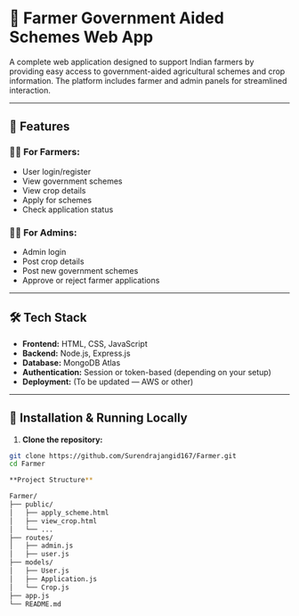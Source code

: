 # 🌾 Farmer Government Aided Schemes Web App

A complete web application designed to support Indian farmers by providing easy access to government-aided agricultural schemes and crop information. The platform includes farmer and admin panels for streamlined interaction.

---

## 🚀 Features

### 👨‍🌾 For Farmers:
- User login/register
- View government schemes
- View crop details
- Apply for schemes
- Check application status

### 👨‍💼 For Admins:
- Admin login
- Post crop details
- Post new government schemes
- Approve or reject farmer applications

---

## 🛠 Tech Stack

- **Frontend:** HTML, CSS, JavaScript
- **Backend:** Node.js, Express.js
- **Database:** MongoDB Atlas
- **Authentication:** Session or token-based (depending on your setup)
- **Deployment:** (To be updated — AWS or other)

---

## 🧪 Installation & Running Locally

1. **Clone the repository:**

```bash
git clone https://github.com/Surendrajangid167/Farmer.git
cd Farmer

**Project Structure**

Farmer/
├── public/
│   ├── apply_scheme.html
│   ├── view_crop.html
│   └── ...
├── routes/
│   ├── admin.js
│   ├── user.js
├── models/
│   ├── User.js
│   ├── Application.js
│   └── Crop.js
├── app.js
└── README.md
